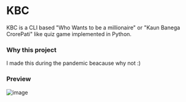 # KBC

KBC is a CLI based "Who Wants to be a millionaire" or "Kaun Banega CrorePati" like quiz game implemented in Python.

### Why this project

I made this during the pandemic beacause why not :)

### Preview

![image](https://user-images.githubusercontent.com/48765068/156638047-34e9c37d-fe22-4c6f-a77d-eecdbea3b5ec.png)
